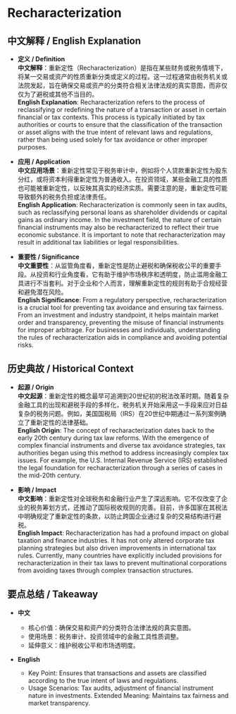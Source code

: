 # Recharacterization

## 中文解释 / English Explanation

* **定义 / Definition**  
  **中文解释**：重新定性（Recharacterization）是指在某些财务或税务情境下，将某一交易或资产的性质重新分类或定义的过程。这一过程通常由税务机关或法院发起，旨在确保交易或资产的分类符合相关法律法规的真实意图，而非仅仅为了避税或其他不当目的。  
  **English Explanation**: Recharacterization refers to the process of reclassifying or redefining the nature of a transaction or asset in certain financial or tax contexts. This process is typically initiated by tax authorities or courts to ensure that the classification of the transaction or asset aligns with the true intent of relevant laws and regulations, rather than being used solely for tax avoidance or other improper purposes.

* **应用 / Application**  
  **中文应用场景**：重新定性常见于税务审计中，例如将个人贷款重新定性为股东分红，或将资本利得重新定性为普通收入。在投资领域，某些金融工具的性质也可能被重新定性，以反映其真实的经济实质。需要注意的是，重新定性可能导致额外的税务负担或法律责任。  
  **English Application**: Recharacterization is commonly seen in tax audits, such as reclassifying personal loans as shareholder dividends or capital gains as ordinary income. In the investment field, the nature of certain financial instruments may also be recharacterized to reflect their true economic substance. It is important to note that recharacterization may result in additional tax liabilities or legal responsibilities.

* **重要性 / Significance**  
  **中文重要性**：从监管角度看，重新定性是防止避税和确保税收公平的重要手段。从投资和行业角度看，它有助于维护市场秩序和透明度，防止滥用金融工具进行不当套利。对于企业和个人而言，理解重新定性的规则有助于合规经营和避免潜在风险。  
  **English Significance**: From a regulatory perspective, recharacterization is a crucial tool for preventing tax avoidance and ensuring tax fairness. From an investment and industry standpoint, it helps maintain market order and transparency, preventing the misuse of financial instruments for improper arbitrage. For businesses and individuals, understanding the rules of recharacterization aids in compliance and avoiding potential risks.

## 历史典故 / Historical Context

* **起源 / Origin**  
  **中文起源**：重新定性的概念最早可追溯到20世纪初的税法改革时期。随着复杂金融工具的出现和避税手段的多样化，税务机关开始采用这一手段来应对日益复杂的税务问题。例如，美国国税局（IRS）在20世纪中期通过一系列案例确立了重新定性的法律基础。  
  **English Origin**: The concept of recharacterization dates back to the early 20th century during tax law reforms. With the emergence of complex financial instruments and diverse tax avoidance strategies, tax authorities began using this method to address increasingly complex tax issues. For example, the U.S. Internal Revenue Service (IRS) established the legal foundation for recharacterization through a series of cases in the mid-20th century.

* **影响 / Impact**  
  **中文影响**：重新定性对全球税务和金融行业产生了深远影响。它不仅改变了企业的税务筹划方式，还推动了国际税收规则的完善。目前，许多国家在其税法中明确规定了重新定性的条款，以防止跨国企业通过复杂的交易结构进行避税。  
  **English Impact**: Recharacterization has had a profound impact on global taxation and finance industries. It has not only altered corporate tax planning strategies but also driven improvements in international tax rules. Currently, many countries have explicitly included provisions for recharacterization in their tax laws to prevent multinational corporations from avoiding taxes through complex transaction structures.

## 要点总结 / Takeaway

* **中文**  
  - 核心价值：确保交易和资产的分类符合法律法规的真实意图。
  - 使用场景：税务审计、投资领域中的金融工具性质调整。
  - 延伸意义：维护税收公平和市场透明度。

* **English**  
  - Key Point: Ensures that transactions and assets are classified according to the true intent of laws and regulations.
  - Usage Scenarios: Tax audits, adjustment of financial instrument nature in investments.
   Extended Meaning: Maintains tax fairness and market transparency.